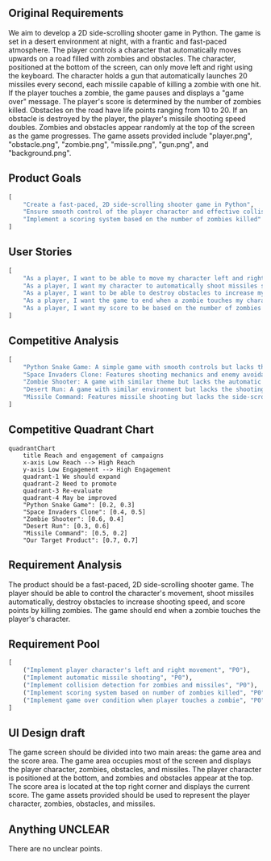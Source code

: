 ## Original Requirements
We aim to develop a 2D side-scrolling shooter game in Python. The game is set in a desert environment at night, with a frantic and fast-paced atmosphere. The player controls a character that automatically moves upwards on a road filled with zombies and obstacles. The character, positioned at the bottom of the screen, can only move left and right using the keyboard. The character holds a gun that automatically launches 20 missiles every second, each missile capable of killing a zombie with one hit. If the player touches a zombie, the game pauses and displays a "game over" message. The player's score is determined by the number of zombies killed. Obstacles on the road have life points ranging from 10 to 20. If an obstacle is destroyed by the player, the player's missile shooting speed doubles. Zombies and obstacles appear randomly at the top of the screen as the game progresses. The game assets provided include "player.png", "obstacle.png", "zombie.png", "missile.png", "gun.png", and "background.png".

## Product Goals
```python
[
    "Create a fast-paced, 2D side-scrolling shooter game in Python",
    "Ensure smooth control of the player character and effective collision detection",
    "Implement a scoring system based on the number of zombies killed"
]
```

## User Stories
```python
[
    "As a player, I want to be able to move my character left and right to avoid zombies and obstacles",
    "As a player, I want my character to automatically shoot missiles so I can focus on dodging and aiming",
    "As a player, I want to be able to destroy obstacles to increase my shooting speed",
    "As a player, I want the game to end when a zombie touches my character, so I am motivated to avoid them",
    "As a player, I want my score to be based on the number of zombies I kill, so I am motivated to aim accurately"
]
```

## Competitive Analysis
```python
[
    "Python Snake Game: A simple game with smooth controls but lacks the fast-paced action and shooting mechanics of our game",
    "Space Invaders Clone: Features shooting mechanics and enemy avoidance but lacks the side-scrolling and obstacle mechanics of our game",
    "Zombie Shooter: A game with similar theme but lacks the automatic movement and obstacle mechanics of our game",
    "Desert Run: A game with similar environment but lacks the shooting and zombie elements of our game",
    "Missile Command: Features missile shooting but lacks the side-scrolling, zombie, and obstacle mechanics of our game"
]
```

## Competitive Quadrant Chart
```mermaid
quadrantChart
    title Reach and engagement of campaigns
    x-axis Low Reach --> High Reach
    y-axis Low Engagement --> High Engagement
    quadrant-1 We should expand
    quadrant-2 Need to promote
    quadrant-3 Re-evaluate
    quadrant-4 May be improved
    "Python Snake Game": [0.2, 0.3]
    "Space Invaders Clone": [0.4, 0.5]
    "Zombie Shooter": [0.6, 0.4]
    "Desert Run": [0.3, 0.6]
    "Missile Command": [0.5, 0.2]
    "Our Target Product": [0.7, 0.7]
```

## Requirement Analysis
The product should be a fast-paced, 2D side-scrolling shooter game. The player should be able to control the character's movement, shoot missiles automatically, destroy obstacles to increase shooting speed, and score points by killing zombies. The game should end when a zombie touches the player's character.

## Requirement Pool
```python
[
    ("Implement player character's left and right movement", "P0"),
    ("Implement automatic missile shooting", "P0"),
    ("Implement collision detection for zombies and missiles", "P0"),
    ("Implement scoring system based on number of zombies killed", "P0"),
    ("Implement game over condition when player touches a zombie", "P0")
]
```

## UI Design draft
The game screen should be divided into two main areas: the game area and the score area. The game area occupies most of the screen and displays the player character, zombies, obstacles, and missiles. The player character is positioned at the bottom, and zombies and obstacles appear at the top. The score area is located at the top right corner and displays the current score. The game assets provided should be used to represent the player character, zombies, obstacles, and missiles.

## Anything UNCLEAR
There are no unclear points.